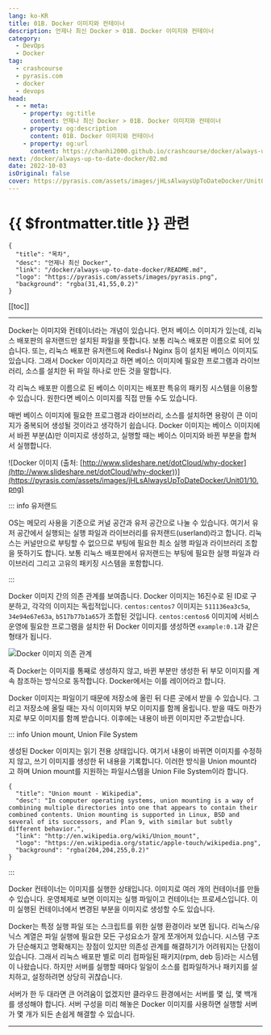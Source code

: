 ```yaml
---
lang: ko-KR
title: 01B. Docker 이미지와 컨테이너
description: 언제나 최신 Docker > 01B. Docker 이미지와 컨테이너
category: 
  - DevOps
  - Docker
tag: 
  - crashcourse
  - pyrasis.com
  - docker
  - devops
head:
  - - meta:
    - property: og:title
      content: 언제나 최신 Docker > 01B. Docker 이미지와 컨테이너
    - property: og:description
      content: 01B. Docker 이미지와 컨테이너
    - property: og:url
      content: https://chanhi2000.github.io/crashcourse/docker/always-up-to-date-docker/01B.html
next: /docker/always-up-to-date-docker/02.md
date: 2022-10-03
isOriginal: false
cover: https://pyrasis.com/assets/images/jHLsAlwaysUpToDateDocker/Unit01/10.png
---
```


# {{ $frontmatter.title }} 관련

```component VPCard
{
  "title": "목차",
  "desc": "언제나 최신 Docker",
  "link": "/docker/always-up-to-date-docker/README.md",
  "logo": "https://pyrasis.com/assets/images/pyrasis.png",
  "background": "rgba(31,41,55,0.2)"
}
```

[[toc]]

---

<SiteInfo
  name="1장 - 2. Docker 이미지와 컨테이너"
  desc="언제나 최신 Docker"
  url="https://pyrasis.com/jHLsAlwaysUpToDateDocker/Unit01/02"
  logo="https://pyrasis.com/assets/images/pyrasis.png"
  preview="https://pyrasis.com/assets/images/jHLsAlwaysUpToDateDocker/Unit01/10.png"/>

Docker는 이미지와 컨테이너라는 개념이 있습니다. 먼저 베이스 이미지가 있는데, 리눅스 배포판의 유저랜드만 설치된 파일을 뜻합니다. 보통 리눅스 배포판 이름으로 되어 있습니다. 또는, 리눅스 배포판 유저랜드에 Redis나 Nginx 등이 설치된 베이스 이미지도 있습니다. 그래서 Docker 이미지라고 하면 베이스 이미지에 필요한 프로그램과 라이브러리, 소스를 설치한 뒤 파일 하나로 만든 것을 말합니다.

각 리눅스 배포판 이름으로 된 베이스 이미지는 배포판 특유의 패키징 시스템을 이용할 수 있습니다. 원한다면 베이스 이미지를 직접 만들 수도 있습니다.

매번 베이스 이미지에 필요한 프로그램과 라이브러리, 소스를 설치하면 용량이 큰 이미지가 중복되어 생성될 것이라고 생각하기 쉽습니다. Docker 이미지는 베이스 이미지에서 바뀐 부분(Δ)만 이미지로 생성하고, 실행할 때는 베이스 이미지와 바뀐 부분을 합쳐서 실행합니다.

![Docker 이미지 (출처: [<FontIcon icon="fas fa-globe"/>http://www.slideshare.net/dotCloud/why-docker](http://www.slideshare.net/dotCloud/why-docker))](https://pyrasis.com/assets/images/jHLsAlwaysUpToDateDocker/Unit01/10.png)

::: info 유저랜드

OS는 메모리 사용을 기준으로 커널 공간과 유저 공간으로 나눌 수 있습니다. 여기서 유저 공간에서 실행되는 실행 파일과 라이브러리를 유저랜드(userland)라고 합니다. 리눅스는 커널만으로 부팅할 수 없으므로 부팅에 필요한 최소 실행 파일과 라이브러리 조합을 뜻하기도 합니다. 보통 리눅스 배포판에서 유저랜드는 부팅에 필요한 실행 파일과 라이브러리 그리고 고유의 패키징 시스템을 포함합니다.

:::

Docker 이미지 간의 의존 관계를 보여줍니다. Docker 이미지는 16진수로 된 ID로 구분하고, 각각의 이미지는 독립적입니다. `centos:centos7` 이미지는 `511136ea3c5a`, `34e94e67e63a`, `b517b77b1a65`가 조합된 것입니다. `centos:centos6` 이미지에 서비스 운영에 필요한 프로그램을 설치한 뒤 Docker 이미지를 생성하면 `example:0.1`과 같은 형태가 됩니다.

![Docker 이미지 의존 관계](https://pyrasis.com/assets/images/jHLsAlwaysUpToDateDocker/Unit01/11.png)

즉 Docker는 이미지를 통째로 생성하지 않고, 바뀐 부분만 생성한 뒤 부모 이미지를 계속 참조하는 방식으로 동작합니다. Docker에서는 이를 레이어라고 합니다.

Docker 이미지는 파일이기 때문에 저장소에 올린 뒤 다른 곳에서 받을 수 있습니다. 그리고 저장소에 올릴 때는 자식 이미지와 부모 이미지를 함께 올립니다. 받을 때도 마찬가지로 부모 이미지를 함께 받습니다. 이후에는 내용이 바뀐 이미지만 주고받습니다.

::: info Union mount, Union File System

생성된 Docker 이미지는 읽기 전용 상태입니다. 여기서 내용이 바뀌면 이미지를 수정하지 않고, 쓰기 이미지를 생성한 뒤 내용을 기록합니다. 이러한 방식을 Union mount라고 하며 Union mount를 지원하는 파일시스템을 Union File System이라 합니다.

```component VPCard
{
  "title": "Union mount - Wikipedia",
  "desc": "In computer operating systems, union mounting is a way of combining multiple directories into one that appears to contain their combined contents. Union mounting is supported in Linux, BSD and several of its successors, and Plan 9, with similar but subtly different behavior.",
  "link": "http://en.wikipedia.org/wiki/Union_mount",
  "logo": "https://en.wikipedia.org/static/apple-touch/wikipedia.png",
  "background": "rgba(204,204,255,0.2)"
}
```

:::

Docker 컨테이너는 이미지를 실행한 상태입니다. 이미지로 여러 개의 컨테이너를 만들 수 있습니다. 운영체제로 보면 이미지는 실행 파일이고 컨테이너는 프로세스입니다. 이미 실행된 컨테이너에서 변경된 부분을 이미지로 생성할 수도 있습니다.

Docker는 특정 실행 파일 또는 스크립트를 위한 실행 환경이라 보면 됩니다. 리눅스/유닉스 계열은 파일 실행에 필요한 모든 구성요소가 잘게 쪼개어져 있습니다. 시스템 구조가 단순해지고 명확해지는 장점이 있지만 의존성 관계를 해결하기가 어려워지는 단점이 있습니다. 그래서 리눅스 배포판 별로 미리 컴파일된 패키지(rpm, deb 등)라는 시스템이 나왔습니다. 하지만 서버를 실행할 때마다 일일이 소스를 컴파일하거나 패키지를 설치하고, 설정하려면 상당히 귀찮습니다.

서버가 한 두 대라면 큰 어려움이 없겠지만 클라우드 환경에서는 서버를 몇 십, 몇 백개를 생성해야 합니다. 서버 구성을 미리 해놓은 Docker 이미지를 사용하면 실행할 서버가 몇 개가 되든 손쉽게 해결할 수 있습니다.

---
